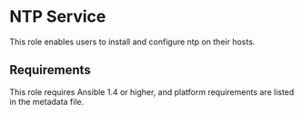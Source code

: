 NTP Service
===


This role enables users to install and configure ntp on their hosts.

Requirements
------------

This role requires Ansible 1.4 or higher, and platform requirements are listed
in the metadata file.



